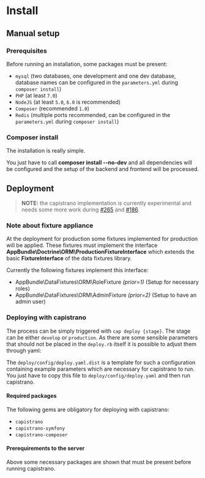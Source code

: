 # Install

## Manual setup

### Prerequisites

Before running an installation, some packages must be present:

- ``mysql`` (two databases, one development and one dev database, database names can be configured in the ``parameters.yml`` during ``composer install``)
- ``PHP`` (at least ``7.0``)
- ``NodeJS`` (at least ``5.0``, ``6.0`` is recommended)
- ``Composer`` (recommended ``1.0``)
- ``Redis`` (multiple ports recommended, can be configured in the ``parameters.yml`` during ``composer install``)

### Composer install

The installation is really simple.

You just have to call __composer install --no-dev__ and all dependencies will be configured
and the setup of the backend and frontend will be processed.

## Deployment

> __NOTE:__ the capistrano implementation is currently experimental and needs some more work during [#265](https://github.com/Sententiaregum/Sententiaregum/issues/265) and [#186](https://github.com/Sententiaregum/Sententiaregum/issues/186).

### Note about fixture appliance

At the deployment for production some fixtures implemented for production will be applied.
These fixtures must implement the interface __AppBundle\Doctrine\ORM\ProductionFixtureInterface__ which extends the basic __FixtureInterface__ of the data fixtures library.

Currently the following fixtures implement this interface:

- AppBundle\DataFixtures\ORM\RoleFixture *(prior=1)* (Setup for necessary roles)
- AppBundle\DataFixtures\ORM\AdminFixture *(prior=2)* (Setup to have an admin user)

### Deploying with capistrano

The process can be simply triggered with ``cap deploy {stage}``. The stage can be either ``develop`` or ``production``.
As there are some sensible parameters that should not be placed in the ``deploy.rb`` itself it is possible to adjust
them through yaml:

The ``deploy/config/deploy.yaml.dist`` is a template for such a configuration containing example parameters which are
necessary for capistrano to run. You just have to copy this file to ``deploy/config/deploy.yaml`` and then run capistrano.

#### Required packages

The following gems are obligatory for deploying with capistrano:

- ``capistrano``
- ``capistrano-symfony``
- ``capistrano-composer``

#### Prerequirements to the server

Above some necessary packages are shown that must be present before running capistrano.
